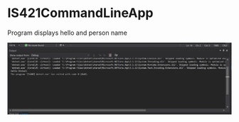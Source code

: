 # IS421CommandLineApp
 
 Program displays hello and person name
 
![alt text](https://raw.githubusercontent.com/vdt5/IS421CommandLineApp/main/screenshot.PNG)

